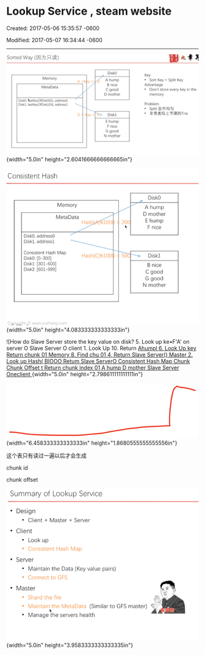 # Lookup Service , steam website

Created: 2017-05-06 15:35:57 -0600

Modified: 2017-05-07 16:34:44 -0600

---

![Sorted Way (18 Memory MetaData DiskO, EastKeyOfDiskO(D), addressO Diskl, lastKeyOfDiskI(N), addressl DiskO A hump B nice C good D mother Diskl E hump F nice G good N mother Key • Sort Key + Split Key Advantage Don't store every key in the memory Problem split ](../media/System-Design-Lookup-Service-,-steam-website-image1.png){width="5.0in" height="2.6041666666666665in"}



![Consistent Hash Memory MetaData DiskO, address0 Diskl, addressl Consistent Hash Map DiskO: [0-300] Diskl: [301-600] Disk2: [601-999] Has 100 20 50 DiskO A hump D mother E hump F nice Diskl B nice C good G good N mother ](../media/System-Design-Lookup-Service-,-steam-website-image2.png){width="5.0in" height="4.083333333333333in"}













![How do Slave Server store the key value on disk? 5. Look up ke•F'A' on server O Slave Server O client 1. Look Up 10. Return [Ahumpl 6. Look Up key Return chunk 01 Memory 8. Find chu 01 4, Return Slave Server() Master 2. Look up Hash( BIOOO Retum Slave ServerO Consistent Hash Map Chunk Chunk Offset t Return chunk index 01 A hump D mother Slave Server Oneclient ](../media/System-Design-Lookup-Service-,-steam-website-image3.png){width="5.0in" height="2.798611111111111in"}

![](../media/System-Design-Lookup-Service-,-steam-website-image4.png){width="6.458333333333333in" height="1.8680555555555556in"}

这个表只有读过一遍以后才会生成







chunk id



chunk offset



![Summary of Lookup Service • Design Client + Master + Server Client • . Look up • Consistent Hash Map Server Maintain the Data (Key value pairs) • Connect to GFS Master Shard the file Maintain the MetaData (Similar to GFS master) Manage the servers health ](../media/System-Design-Lookup-Service-,-steam-website-image5.png){width="5.0in" height="3.9583333333333335in"}





